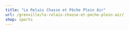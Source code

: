 ```yaml
---
title: "Le Relais Chasse et Pêche Plein Air"
url: /grenville/le-relais-chasse-et-peche-plein-air/
shop: sports
---
```

